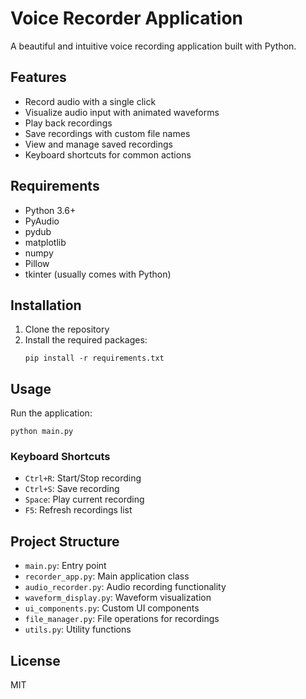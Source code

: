 # Voice Recorder Application

A beautiful and intuitive voice recording application built with Python.

## Features

- Record audio with a single click
- Visualize audio input with animated waveforms
- Play back recordings
- Save recordings with custom file names
- View and manage saved recordings
- Keyboard shortcuts for common actions

## Requirements

- Python 3.6+
- PyAudio
- pydub
- matplotlib
- numpy
- Pillow
- tkinter (usually comes with Python)

## Installation

1. Clone the repository
2. Install the required packages:
   ```
   pip install -r requirements.txt
   ```

## Usage

Run the application:
```
python main.py
```

### Keyboard Shortcuts

- `Ctrl+R`: Start/Stop recording
- `Ctrl+S`: Save recording
- `Space`: Play current recording
- `F5`: Refresh recordings list

## Project Structure

- `main.py`: Entry point
- `recorder_app.py`: Main application class
- `audio_recorder.py`: Audio recording functionality
- `waveform_display.py`: Waveform visualization
- `ui_components.py`: Custom UI components
- `file_manager.py`: File operations for recordings
- `utils.py`: Utility functions

## License

MIT